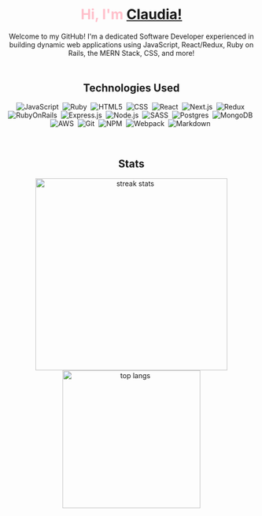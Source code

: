 <div align="center">
  
  <h1 align="center" style="color: pink;">Hi, I'm <a target="_blank" href=https://claudiaaziz.netlify.app/>Claudia!</a></h1>

  <p align="center" style="font-size: 100%; margin-bottom: 50px;">Welcome to my GitHub! I'm a dedicated Software Developer experienced in building dynamic web applications using JavaScript, React/Redux, Ruby on Rails, the MERN Stack, CSS, and more!</p>

</div>

<!-- <br> -->

<div align="center">

## Technologies Used

![JavaScript](https://img.shields.io/badge/JavaScript-323330?style=for-the-badge&logo=javascript&logoColor=F7DF1E)&nbsp;
![Ruby](https://img.shields.io/badge/ruby-%23CC342D.svg?style=for-the-badge&logo=ruby&logoColor=white)&nbsp;
![HTML5](https://img.shields.io/badge/html5-%23E34F26.svg?style=for-the-badge&logo=html5&logoColor=white)&nbsp;
![CSS](https://img.shields.io/badge/CSS3-1572B6?style=for-the-badge&logo=css3&logoColor=white)&nbsp;
![React](https://img.shields.io/badge/React-20232A?style=for-the-badge&logo=react&logoColor=61DAFB)&nbsp;
![Next.js](https://img.shields.io/badge/Next.js-000000?style=for-the-badge&logo=nextdotjs&logoColor=white)&nbsp;
![Redux](https://img.shields.io/badge/redux-%23593d88.svg?style=for-the-badge&logo=redux&logoColor=white)&nbsp;
![RubyOnRails](https://img.shields.io/badge/Ruby_on_Rails-CC0000?style=for-the-badge&logo=ruby-on-rails&logoColor=white)&nbsp;
![Express.js](https://img.shields.io/badge/Express.js-404D59?style=for-the-badge&logo=express&logoColor=white)&nbsp;
![Node.js](https://img.shields.io/badge/Node.js-43853D?style=for-the-badge&logo=node.js&logoColor=white)&nbsp;
![SASS](https://img.shields.io/badge/SASS-hotpink.svg?style=for-the-badge&logo=SASS&logoColor=white)&nbsp;
![Postgres](https://img.shields.io/badge/postgres-%23316192.svg?style=for-the-badge&logo=postgresql&logoColor=white)&nbsp;
![MongoDB](https://img.shields.io/badge/MongoDB-4EA94B?style=for-the-badge&logo=mongodb&logoColor=white)&nbsp;
![AWS](https://img.shields.io/badge/Amazon_AWS-232F3E?style=for-the-badge&logo=amazon-aws&logoColor=white)&nbsp;
![Git](https://img.shields.io/badge/GIT-E44C30?style=for-the-badge&logo=git&logoColor=white)&nbsp;
![NPM](https://img.shields.io/badge/NPM-%23000000.svg?style=for-the-badge&logo=npm&logoColor=white)&nbsp;
![Webpack](https://img.shields.io/badge/webpack-%238DD6F9.svg?style=for-the-badge&logo=webpack&logoColor=black)&nbsp;
![Markdown](https://img.shields.io/badge/Markdown-000000?style=for-the-badge&logo=markdown&logoColor=white)&nbsp;



</div>

<!-- <br> -->
<br>

<div align="center">
  
  ## Stats

  <img width=390 src="https://github-readme-streak-stats-salesp07.vercel.app/?user=claudiaaziz&count_private=true&border_radius=10&theme=dark&background=transparent&stroke=F4C2C2&fire=F4C2C2&ring=F4C2C2&currStreakLabel=F4C2C2&hide_border=true" alt="streak stats"/>
  <img width=280 src="https://github-readme-stats.vercel.app/api/top-langs?username=claudiaaziz&show_icons=true&locale=en&layout=compact&theme=dark&bg_color=ffffff00&count_private=true&hide_border=true" alt="top langs" />
</div>

<img src="https://github-profile-trophy.vercel.app/?username=claudiaaziz&rank=-C,-B,-?" alt="" />
